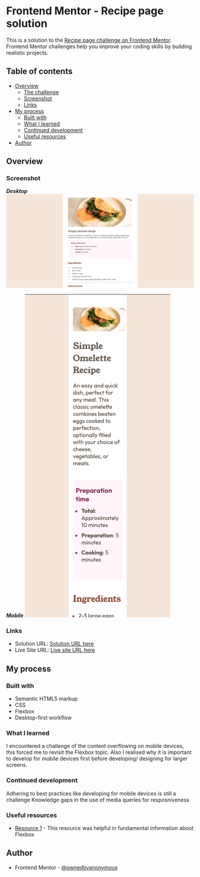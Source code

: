 # Frontend Mentor - Recipe page solution

This is a solution to the [Recipe page challenge on Frontend Mentor](https://www.frontendmentor.io/challenges/recipe-page-KiTsR8QQKm). Frontend Mentor challenges help you improve your coding skills by building realistic projects. 

## Table of contents

- [Overview](#overview)
  - [The challenge](#the-challenge)
  - [Screenshot](#screenshot)
  - [Links](#links)
- [My process](#my-process)
  - [Built with](#built-with)
  - [What I learned](#what-i-learned)
  - [Continued development](#continued-development)
  - [Useful resources](#useful-resources)
- [Author](#author)

## Overview

### Screenshot
***Desktop***
![](./assets/images/desktop.png)

***Mobile***
![](./assets/images/mobile.png)

### Links

- Solution URL: [Solution URL here](https://github.com/ownedbyanonymous/recipe-page-main)
- Live Site URL: [Live site URL here](https://recipe-page-main-ka9w.vercel.app/)

## My process

### Built with

- Semantic HTML5 markup
- CSS
- Flexbox
- Desktop-first workflow


### What I learned

I encountered a challenge of the content overflowing on mobile devices, this forced me to revisit the Flexbox topic. Also l realised why it is important to develop for mobile devices first before developing/ designing for larger screens.


### Continued development

Adhering to best practices like developing for mobile devices is still a challenge
Knowledge gaps in the use of media queries for resposniveness

### Useful resources

- [Resource 1](https://developer.mozilla.org/en-US/docs/Web/CSS/CSS_flexible_box_layout/Basic_concepts_of_flexbox#the_flex_container) - This resource was helpful in fundamental information about Flexbox


## Author

- Frontend Mentor - [@ownedbyanonymous](https://www.frontendmentor.io/profile/ownedbyanonymous)

